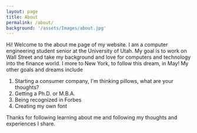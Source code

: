 ```yaml
---
layout: page
title: About
permalink: /about/
background: '/assets/Images/about.jpg'
---
```


Hi! Welcome to the about me page of my website. I am a computer engineering student senior at the University of Utah. My goal is to work on Wall Street and take my background and love for computers and technology into the finance world. I more to New York, to follow this dream, in May! My other goals and dreams include 
1. Starting a consumer company, I'm thinking pillows, what are your thoughts?
2. Getting a Ph.D. or M.B.A.
3. Being recognized in Forbes
4. Creating my own font

Thanks for following learning about me and following my thoughts and experiences I share.